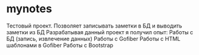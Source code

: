 # mynotes

Тестовый проект. Позволяет записывать заметки в БД и выводить заметки из БД
Разрабатывая данный проект я получил опыт:
Работы с БД (запись, извлечение данных)
Работы с Gofiber
Работы с HTML шаблонами в Gofiber
Работы с Bootstrap
